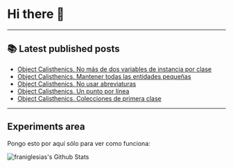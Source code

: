 # Hi there 👋

<!--
**franiglesias/franiglesias** is a ✨ _special_ ✨ repository because its `README.md` (this file) appears on your GitHub profile.

Here are some ideas to get you started:

- 🔭 I’m currently working on ...
- 🌱 I’m currently learning ...
- 👯 I’m looking to collaborate on ...
- 🤔 I’m looking for help with ...
- 💬 Ask me about ...
- 📫 How to reach me: ...
- 😄 Pronouns: ...
- ⚡ Fun fact: ...
-->


---

## 📚 Latest published posts
<!-- TB-FEED:START -->
- [Object Calisthenics. No más de dos variables de instancia por clase](https://franiglesias.github.io/calisthenics-8/)
- [Object Calisthenics. Mantener todas las entidades pequeñas](https://franiglesias.github.io/calisthenics-7/)
- [Object Calisthenics. No usar abreviaturas](https://franiglesias.github.io/calisthenics-6/)
- [Object Calisthenics. Un punto por línea](https://franiglesias.github.io/calisthenics-5/)
- [Object Calisthenics. Colecciones de primera clase](https://franiglesias.github.io/calisthenics-4/)
<!-- TB-FEED:END -->


---

## Experiments area

Pongo esto por aquí sólo para ver como funciona:

<img alt="franiglesias's Github Stats" src="https://github-readme-stats.vercel.app/api?username=franiglesias&show_icons=true&hide_border=true" />
